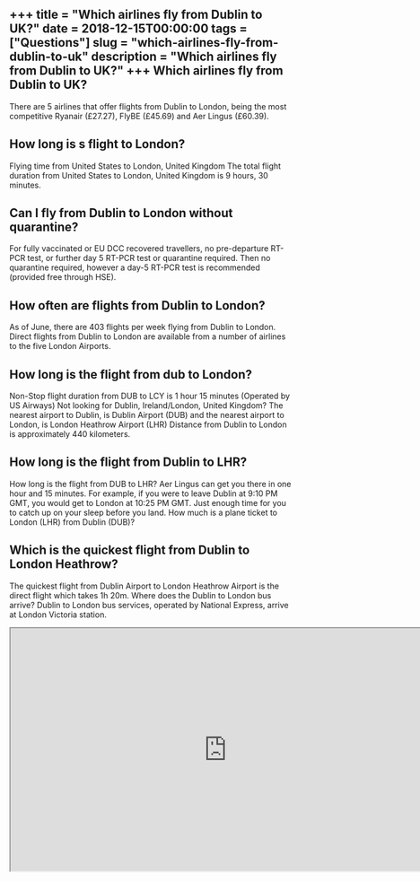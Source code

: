 +++
title = "Which airlines fly from Dublin to UK?"
date = 2018-12-15T00:00:00
tags = ["Questions"]
slug = "which-airlines-fly-from-dublin-to-uk"
description = "Which airlines fly from Dublin to UK?"
+++
Which airlines fly from Dublin to UK?
-------------------------------------

There are 5 airlines that offer flights from Dublin to London, being the most competitive Ryanair (£27.27), FlyBE (£45.69) and Aer Lingus (£60.39).

How long is s flight to London?
-------------------------------

Flying time from United States to London, United Kingdom The total flight duration from United States to London, United Kingdom is 9 hours, 30 minutes.

Can I fly from Dublin to London without quarantine?
---------------------------------------------------

For fully vaccinated or EU DCC recovered travellers, no pre-departure RT-PCR test, or further day 5 RT-PCR test or quarantine required. Then no quarantine required, however a day-5 RT-PCR test is recommended (provided free through HSE).

How often are flights from Dublin to London?
--------------------------------------------

As of June, there are 403 flights per week flying from Dublin to London. Direct flights from Dublin to London are available from a number of airlines to the five London Airports.

How long is the flight from dub to London?
------------------------------------------

Non-Stop flight duration from DUB to LCY is 1 hour 15 minutes (Operated by US Airways) Not looking for Dublin, Ireland/London, United Kingdom? The nearest airport to Dublin, is Dublin Airport (DUB) and the nearest airport to London, is London Heathrow Airport (LHR) Distance from Dublin to London is approximately 440 kilometers.

How long is the flight from Dublin to LHR?
------------------------------------------

How long is the flight from DUB to LHR? Aer Lingus can get you there in one hour and 15 minutes. For example, if you were to leave Dublin at 9:10 PM GMT, you would get to London at 10:25 PM GMT. Just enough time for you to catch up on your sleep before you land. How much is a plane ticket to London (LHR) from Dublin (DUB)?

Which is the quickest flight from Dublin to London Heathrow?
------------------------------------------------------------

The quickest flight from Dublin Airport to London Heathrow Airport is the direct flight which takes 1h 20m. Where does the Dublin to London bus arrive? Dublin to London bus services, operated by National Express, arrive at London Victoria station.

<iframe allow="accelerometer; autoplay; clipboard-write; encrypted-media; gyroscope; picture-in-picture" allowfullscreen="" class="__youtube_prefs__  epyt-is-override  no-lazyload" data-no-lazy="1" data-origheight="433" data-origwidth="770" data-skipgform_ajax_framebjll="" height="433" id="_ytid_57290" loading="lazy" src="https://www.youtube.com/embed/nAtCPsvzjmU?enablejsapi=1&autoplay=0&cc_load_policy=0&cc_lang_pref=&iv_load_policy=1&loop=0&modestbranding=0&rel=1&fs=1&playsinline=0&autohide=2&theme=dark&color=red&controls=1&" title="YouTube player" width="770"></iframe>